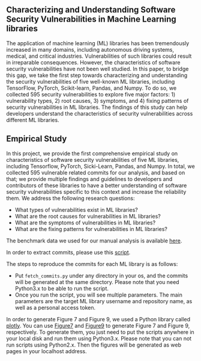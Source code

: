 ## Characterizing and Understanding Software Security Vulnerabilities in Machine Learning libraries

The application of machine learning (ML) libraries has been tremendously increased in many domains, including autonomous driving systems, medical, and critical industries. Vulnerabilities of such libraries could result in irreparable consequences. However, the characteristics of software security vulnerabilities have not been well studied. In this paper, to bridge this gap, we take the first step towards characterizing and understanding the security vulnerabilities of five well-known ML libraries, including TensorFlow, PyTorch, Scikit-learn, Pandas, and Numpy. To do so, we collected 595 security vulnerabilities to explore five major factors: 1) vulnerability types, 2) root causes, 3) symptoms, and 4) fixing patterns of security vulnerabilities in ML libraries. The findings of this study can help developers understand the characteristics  of security vulnerabilities across different ML libraries.

## Empirical Study
In this project, we provide the first comprehensive empirical study on characteristics of software security vulnerabilities of five ML libraries, including Tensorflow, PyTorch, Sicki-Learn, Pandas, and Numpy. In total, we collected 595 vulnerable related commits for our analysis, and based on that; we provide multiple findings and guidelines to developers and contributors of these libraries to have a better understanding of software security vulnerabilities specific to this context and increase the reliability them. We address the following research questions:

* What types of vulnerabilities exist in ML libraries?
* What are the root causes for vulnerabilities in ML libraries?
* What are the symptoms of vulnerabilities in ML libraries?
* What are the fixing patterns for vulnerabilities in ML libraries?

The benchmark data we used for our manual analysis is available [here](https://github.com/cse19922021/Deep-Learning-Security-Vulnerabilities/blob/main/benchmark.csv).

In order to extract commits, please use this [script](https://github.com/cse19922021/Deep-Learning-Security-Vulnerabilities/blob/main/fetch_commits.py).

The steps to reproduce the commits for each ML library is as follows:
* Put `fetch_commits.py` under any directory in your os, and the commits will be generated at the same directory. Please note that you need Python3.x to be able to run the script. 
* Once you run the script, you will see multiple parameters. The main parameters are the target ML library username and repository name, as well as a personal access token.

In order to generate Figure 7 and Figure 9, we used a Python library called [plotly](https://plotly.com/). You can use [Figure7](https://github.com/cse19922021/Deep-Learning-Security-Vulnerabilities/blob/main/figure7.py) and [Figure9](https://github.com/cse19922021/Deep-Learning-Security-Vulnerabilities/blob/main/figure9.py) to generate Figure 7 and Figure 9, respectively. To generate them, you just need to put the scripts anywhere in your local disk and run them using Python3.x. Please note that you can not run scripts using Python2.x. Then the figures will be generated as web pages in your localhost address. 

<!--In order to run our developed automated mutation testing tool (DeepMute), please refer to [Link](https://github.com/cse19922021/DeepMute/tree/main). -->

<!-- To generate distributions according to each research question in the paper, we use [this](https://github.com/cse19922021/Deep-Learning-Security-Vulnerabilities/blob/main/generate_figs.R) written in R. You can simply run the script and all related figures will be generated automatically in PDF format. Prerequisite of running R scripts is to install [R](https://www.r-project.org/) base according to your platform. Also, it is highly recommended to use [R studio](https://www.rstudio.com/) to generate the figures. Please make sure:
 -->
<!-- * You place benchmark [data](https://github.com/cse19922021/Deep-Learning-Security-Vulnerabilities/blob/main/benchmark.csv) under same directory where the [script](https://github.com/cse19922021/Deep-Learning-Security-Vulnerabilities/blob/main/generate_figs.R) is resided.
* When using R studio, make sure you change the work space directory to the directory where the benchmark data and the script are resided. You may want to set the working directory under /sessions/Set Working Directory/Choose Directory In R studio.  -->
